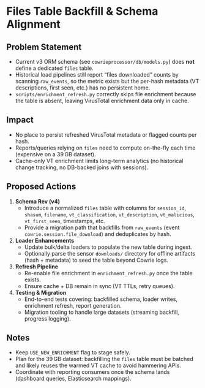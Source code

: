 # Files Table Backfill & Schema Alignment

## Problem Statement
- Current v3 ORM schema (see `cowrieprocessor/db/models.py`) does **not** define a dedicated `files` table.
- Historical load pipelines still report “files downloaded” counts by scanning `raw_events`, so the metric exists but the per-hash metadata (VT descriptions, first seen, etc.) has no persistent home.
- `scripts/enrichment_refresh.py` correctly skips file enrichment because the table is absent, leaving VirusTotal enrichment data only in cache.

## Impact
- No place to persist refreshed VirusTotal metadata or flagged counts per hash.
- Reports/queries relying on `files` need to compute on-the-fly each time (expensive on a 39 GB dataset).
- Cache-only VT enrichment limits long-term analytics (no historical change tracking, no DB-backed joins with sessions).

## Proposed Actions
1. **Schema Rev (v4)**
   - Introduce a normalized `files` table with columns for `session_id`, `shasum`, `filename`, `vt_classification`, `vt_description`, `vt_malicious`, `vt_first_seen`, timestamps, etc.
   - Provide a migration path that backfills from `raw_events` (event `cowrie.session.file_download`) and deduplicates by hash.
2. **Loader Enhancements**
   - Update bulk/delta loaders to populate the new table during ingest.
   - Optionally parse the sensor `downloads/` directory for offline artifacts (hash + metadata) to seed the table beyond Cowrie logs.
3. **Refresh Pipeline**
   - Re-enable file enrichment in `enrichment_refresh.py` once the table exists.
   - Ensure cache + DB remain in sync (VT TTLs, retry queues).
4. **Testing & Migration**
   - End-to-end tests covering: backfilled schema, loader writes, enrichment refresh, report generation.
   - Migration tooling to handle large datasets (streaming backfill, progress logging).

## Notes
- Keep `USE_NEW_ENRICHMENT` flag to stage safely.
- Plan for the 39 GB dataset: backfilling the `files` table must be batched and likely reuses the warmed VT cache to avoid hammering APIs.
- Coordinate with reporting consumers once the schema lands (dashboard queries, Elasticsearch mappings).

